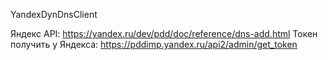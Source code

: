 YandexDynDnsClient

Яндекс API: https://yandex.ru/dev/pdd/doc/reference/dns-add.html
Токен получить у Яндекса: https://pddimp.yandex.ru/api2/admin/get_token
